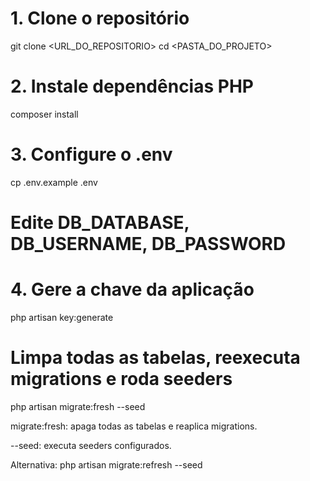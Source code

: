 # 1. Clone o repositório
git clone <URL_DO_REPOSITORIO>
cd <PASTA_DO_PROJETO>

# 2. Instale dependências PHP
composer install

# 3. Configure o .env
cp .env.example .env
# Edite DB_DATABASE, DB_USERNAME, DB_PASSWORD

# 4. Gere a chave da aplicação
php artisan key:generate

# Limpa todas as tabelas, reexecuta migrations e roda seeders
php artisan migrate:fresh --seed

migrate:fresh: apaga todas as tabelas e reaplica migrations.

--seed: executa seeders configurados.

Alternativa: php artisan migrate:refresh --seed

